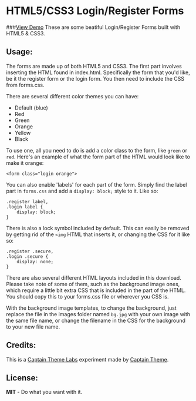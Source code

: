 HTML5/CSS3 Login/Register Forms
=======================

###[View Demo](http://try.captaintheme.com/elements/forms/index.html)
These are some beatiful Login/Register Forms built with HTML5 & CSS3.

## Usage:

The forms are made up of both HTML5 and CSS3. The first part involves inserting the HTML found in index.html. Specifically the form that you'd like, be it the register form or the login form. You then need to include the CSS from forms.css.

There are several different color themes you can have:

* Default (blue)
* Red
* Green
* Orange
* Yellow
* Black

To use one, all you need to do is add a color class to the form, like `green` or `red`. Here's an example of what the form part of the HTML would look like to make it orange:

```
<form class="login orange">
```

You can also enable 'labels' for each part of the form. Simply find the label part in `forms.css` and add a `display: block;` style to it. Like so:

```
.register label,
.login label {
	display: block;
}
```
		
There is also a lock symbol included by default. This can easily be removed by getting rid of the `<img` HTML that inserts it, or changing the CSS for it like so:

```
.register .secure,
.login .secure {
	display: none;
}
```
		
There are also several different HTML layouts included in this download. Please take note of some of them, such as the background image ones, which require a little bit extra CSS that is included in the <head> part of the HTML. You should copy this to your forms.css file or wherever you CSS is.

With the background image templates, to change the background, just replace the file in the images folder named `bg.jpg` with your own image with the same file name, or change the filename in the CSS for the background to your new file name.

## Credits:
This is a [Captain Theme Labs](http://captaintheme.com/labs/) experiment made by [Captain Theme](http://captaintheme.com/).

## License:
**MIT** - Do what you want with it.